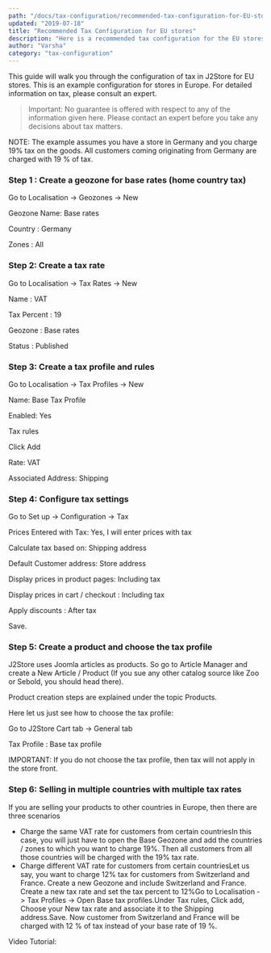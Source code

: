 ```yaml
---
path: "/docs/tax-configuration/recommended-tax-configuration-for-EU-stores"
updated: "2019-07-18"
title: "Recommended Tax Configuration for EU stores"
description: "Here is a recommended tax configuration for the EU stores"
author: "Varsha"
category: "tax-configuration"
---
```


This guide will walk you through the configuration of tax in J2Store for EU stores. This is an example configuration for stores in Europe. For detailed information on tax, please consult an expert.

> Important:  No guarantee is offered with respect to any of the information given here. Please contact an expert before you take any decisions about tax matters.

NOTE:
The example assumes you have a store in Germany and you charge 19% tax on the goods. All customers coming originating from Germany are charged with 19 % of tax.

### Step 1 : Create a geozone for base rates (home country tax)

Go to Localisation -> Geozones -> New

Geozone Name: Base rates

Country : Germany

Zones : All

### Step 2: Create a tax rate

Go to Localisation -> Tax Rates -> New

Name :  VAT

Tax Percent : 19

Geozone : Base rates

Status : Published

### Step 3: Create a tax profile and rules

Go to Localisation -> Tax Profiles -> New

Name: Base Tax Profile

Enabled: Yes

Tax rules

Click Add

Rate: VAT

Associated Address:  Shipping





### Step 4: Configure tax settings

Go to Set up -> Configuration -> Tax

Prices Entered with Tax: Yes, I will enter prices with tax

Calculate tax based on: Shipping address

Default Customer address: Store address

Display prices in product pages: Including tax

Display prices in cart / checkout : Including tax

Apply discounts : After tax

Save.

### Step 5: Create a product and choose the tax profile

J2Store uses Joomla articles as products. So go to Article Manager and create a New Article / Product (If you sue any other catalog source like Zoo or Sebold, you should head there).

Product creation steps are explained under the topic Products.

Here let us just see how to choose the tax profile:

Go to J2Store Cart tab -> General tab

Tax Profile : Base tax profile




IMPORTANT: If you do not choose the tax profile, then tax will not apply in the store front.

### Step 6: Selling in multiple countries with multiple tax rates

If you are selling your products to other countries in Europe, then there are three scenarios

* Charge the same VAT rate for customers from certain countriesIn this case, you will just have to open the Base Geozone and add the countries / zones to which you want to charge 19%. Then all customers from all those countries will be charged with the 19% tax rate.
* Charge different VAT rate for customers from certain countriesLet us say, you want to charge 12% tax for customers from Switzerland and France. Create a new Geozone and include Switzerland and France. Create a new tax rate and set the tax percent to 12%Go to Localisation -> Tax Profiles -> Open Base tax profiles.Under Tax rules, Click add, Choose your New tax rate and associate it to the Shipping address.Save. Now customer from Switzerland and France will be charged with 12 % of tax instead of your base rate of 19 %.


Video Tutorial:
<videoembed src="ejYMqa5-5Q4"></videoembed>


